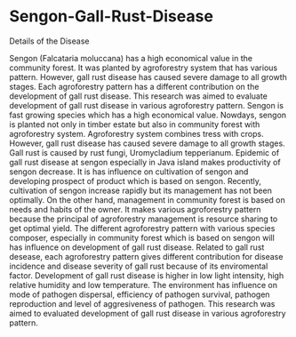 # Sengon-Gall-Rust-Disease
Details of the Disease

Sengon (Falcataria moluccana) has a high economical value in the community forest. It was planted by agroforestry
system that has various pattern. However, gall rust disease has caused severe damage to all growth stages. Each
agroforestry pattern has a different contribution on the development of gall rust disease. This research was aimed to
evaluate development of gall rust disease in various agroforestry pattern.
Sengon is fast growing species which has a high economical value. Nowdays, sengon is planted not
only in timber estate but also in community forest with agroforestry system. Agroforestry system
combines tress with crops. However, gall rust disease has caused severe damage to all growth stages. Gall
rust is caused by rust fungi, Uromycladium tepperianum. Epidemic of gall rust disease at sengon
especially in Java island makes productivity of sengon decrease. It is has influence on cultivation of
sengon and developing prospect of product which is based on sengon. Recently, cultivation of sengon increase rapidly but its management has not been optimally. On the other hand, management in
community forest is based on needs and habits of the owner. It makes various agroforestry pattern
because the principal of agroforestry management is resource sharing to get optimal yield. The different
agroforestry pattern with various species composer, especially in community forest which is based on
sengon will has influence on development of gall rust disease. Related to gall rust desease, each
agroforestry pattern gives different contribution for disease incidence and disease severity of gall rust
because of its enviromental factor. Development of gall rust disease is higher in low light intensity, high
relative humidity and low temperature. The environment has influence on mode of pathogen
dispersal, efficiency of pathogen survival, pathogen reproduction and level of aggresiveness of pathogen.
This research was aimed to evaluated development of gall rust disease in various agroforestry pattern. 


